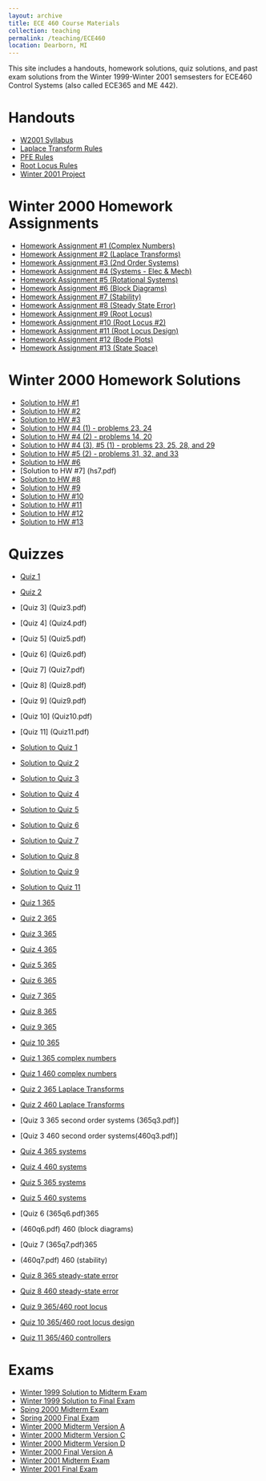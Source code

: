 ```yaml
---
layout: archive
title: ECE 460 Course Materials
collection: teaching
permalink: /teaching/ECE460
location: Dearborn, MI
---
```


This site includes a handouts, homework solutions, quiz solutions, and past exam solutions from the Winter 1999-Winter 2001 semsesters  for ECE460 Control Systems (also called ECE365 and ME 442).


Handouts
======
* [W2001 Syllabus](w2001.pdf) 
* [Laplace Transform Rules](LaplaceTransform.pdf)  
* [PFE Rules](pfexpn.pdf)  
* [Root Locus Rules](RootLocusRules.pdf) 
* [Winter 2001 Project](ProjectW01.pdf)  


Winter 2000 Homework Assignments
======
* [Homework Assignment #1 (Complex Numbers)](hq1.pdf)  
* [Homework Assignment #2 (Laplace Transforms)](hq2.pdf)  
* [Homework Assignment #3 (2nd Order Systems)](hq3.pdf) 
* [Homework Assignment #4 (Systems - Elec & Mech)](hq4.pdf) 
* [Homework Assignment #5 (Rotational Systems)](hq5.pdf) 
* [Homework Assignment #6 (Block Diagrams)](hq6.pdf) 
* [Homework Assignment #7 (Stability)](hq7.pdf) 
* [Homework Assignment #8 (Steady State Error)](hq8.pdf) 
* [Homework Assignment #9 (Root Locus)](hq9.pdf) 
* [Homework Assignment #10 (Root Locus #2)](hq10.pdf) 
* [Homework Assignment #11 (Root Locus Design)](hq11.pdf) 
* [Homework Assignment #12 (Bode Plots)](hq12.pdf) 
* [Homework Assignment #13 (State Space)](hq13.pdf) 


Winter 2000 Homework Solutions
=======
* [Solution to HW #1](hs1.pdf) 
* [Solution to HW #2](hs2.pdf) 
* [Solution to HW #3](hs3.pdf) 
* [Solution to HW #4 (1) - problems 23, 24](hs4_1.pdf) 
* [Solution to HW #4 (2) - problems 14, 20](hs4_2.pdf) 
* [Solution to HW #4 (3), #5 (1) - problems 23, 25, 28, and 29](hs4_3.pdf) 
* [Solution to HW #5 (2) - problems 31, 32, and 33](hs5.pdf) 
* [Solution to HW #6](hs6.pdf) 
* [Solution to HW #7] (hs7.pdf) 
* [Solution to HW #8](hs8.pdf) 
* [Solution to HW #9](hs9.pdf) 
* [Solution to HW #10](hs10.pdf) 
* [Solution to HW #11](hs11.pdf) 
* [Solution to HW #12](hs12.pdf) 
* [Solution to HW #13](hq13.pdf) 


Quizzes
======
* [Quiz 1](Quiz1.pdf) 
* [Quiz 2](Quiz2.pdf)  
* [Quiz 3] (Quiz3.pdf) 
* [Quiz 4] (Quiz4.pdf) 
* [Quiz 5] (Quiz5.pdf) 
* [Quiz 6] (Quiz6.pdf) 
* [Quiz 7] (Quiz7.pdf) 
* [Quiz 8] (Quiz8.pdf) 
* [Quiz 9] (Quiz9.pdf) 
* [Quiz 10] (Quiz10.pdf) 
* [Quiz 11] (Quiz11.pdf) 

* [Solution to Quiz 1](Quiz1.pdf) 
* [Solution to Quiz 2](Quiz2.pdf) 
* [Solution to Quiz 3](Quiz3.pdf) 
* [Solution to Quiz 4](Quiz4.pdf)  
* [Solution to Quiz 5](Quiz5.pdf)  
* [Solution to Quiz 6](Quiz6.pdf)  
* [Solution to Quiz 7](Quiz7.pdf)  
* [Solution to Quiz 8](Quiz8.pdf)  
* [Solution to Quiz 9](Quiz9.pdf)  
* [Solution to Quiz 11](Quiz11.pdf) 

* [Quiz 1 365](365q1.pdf)
* [Quiz 2 365](365q2.pdf) 
* [Quiz 3 365](365q3.pdf) 
* [Quiz 4 365](365q4.pdf)
* [Quiz 5 365](365q5.pdf)
* [Quiz 6 365](365q6.pdf)
* [Quiz 7 365](365q7.pdf)
* [Quiz 8 365](365q8.pdf)
* [Quiz 9 365](365q9.pdf) 
* [Quiz 10 365](365q10.pdf) 

* [Quiz 1 365 complex numbers](365q1.pdf)
* [Quiz 1 460 complex numbers](460q1.pdf) 
* [Quiz 2 365 Laplace Transforms](365q2.pdf)
* [Quiz 2 460 Laplace Transforms](460q2.pdf)
* [Quiz 3 365 second order systems (365q3.pdf)]
* [Quiz 3 460 second order systems(460q3.pdf)]
* [Quiz 4 365 systems](365q4.pdf)
* [Quiz 4 460 systems](460q4.pdf) 
* [Quiz 5 365 systems](365q5.pdf)
* [Quiz 5 460 systems](460q5.pdf) 
* [Quiz 6 (365q6.pdf)365
* (460q6.pdf) 460 (block diagrams)
* [Quiz 7 (365q7.pdf)365
* (460q7.pdf) 460 (stability)
* [Quiz 8 365 steady-state error](365q8.pdf)
* [Quiz 8 460 steady-state error](460q8.pdf)
* [Quiz 9 365/460 root locus](460q9.pdf)  
* [Quiz 10 365/460 root locus design](460q10.pdf)
* [Quiz 11 365/460 controllers](460q11.pdf)

Exams
======
* [Winter 1999 Solution to Midterm Exam](MidtermExam.pdf)
* [Winter 1999 Solution to Final Exam](FinalExamW99.pdf) 
* [Sping 2000 Midterm Exam](SS00Midterm.pdf) 
* [Spring 2000 Final Exam](FinalSS00.pdf) 
* [Winter 2000 Midterm Version A](w00mida.pdf) 
* [Winter 2000 Midterm Version C](w00midc.pdf)   
* [Winter 2000 Midterm Version D](w00midd.pdf)   
* [Winter 2000 Final Version A](FinalW00.pdf)  
* [Winter 2001 Midterm Exam](MidtermW01.pdf)  
* [Winter 2001 Final Exam](FinalW01.pdf)  

